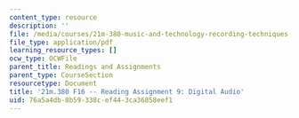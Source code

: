 ```yaml
---
content_type: resource
description: ''
file: /media/courses/21m-380-music-and-technology-recording-techniques-and-audio-production-fall-2016/76a5a4db8b59338cef443ca36858eef1_MIT21M_380F16_assn_rd09.pdf
file_type: application/pdf
learning_resource_types: []
ocw_type: OCWFile
parent_title: Readings and Assignments
parent_type: CourseSection
resourcetype: Document
title: '21m.380 F16 -- Reading Assignment 9: Digital Audio'
uid: 76a5a4db-8b59-338c-ef44-3ca36858eef1
---
```

